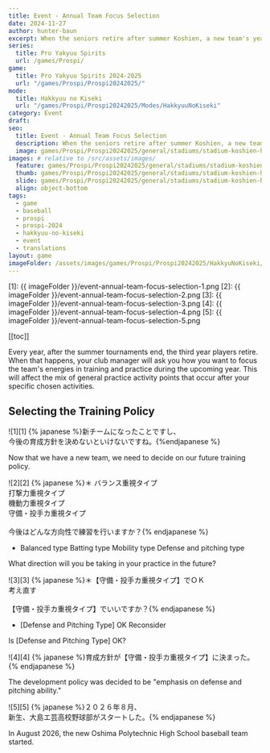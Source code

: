 ```yaml
---
title: Event - Annual Team Focus Selection
date: 2024-11-27
author: hunter-baun
excerpt: When the seniors retire after summer Koshien, a new team's year starts, and you can choose the focus
series:
  title: Pro Yakyuu Spirits
  url: /games/Prospi/
game: 
  title: Pro Yakyuu Spirits 2024-2025
  url: "/games/Prospi/Prospi20242025/"
mode: 
  title: Hakkyuu no Kiseki
  url: "/games/Prospi/Prospi20242025/Modes/HakkyuuNoKiseki"
category: Event
draft: 
seo:
  title: Event - Annual Team Focus Selection
  description: When the seniors retire after summer Koshien, a new team's year starts, and you can choose the focus
  image: games/Prospi/Prospi20242025/general/stadiums/stadium-koshien-home-to-rcf.png
images: # relative to /src/assets/images/
  feature: games/Prospi/Prospi20242025/general/stadiums/stadium-koshien-home-to-rcf.png
  thumb: games/Prospi/Prospi20242025/general/stadiums/stadium-koshien-home-to-rcf.png
  slide: games/Prospi/Prospi20242025/general/stadiums/stadium-koshien-home-to-rcf.png
  align: object-bottom
tags:
  - game
  - baseball
  - prospi
  - prospi-2024
  - hakkyuu-no-kiseki
  - event
  - translations
layout: game
imageFolder: /assets/images/games/Prospi/Prospi20242025/HakkyuNoKiseki/Events/Annual-Team-Focus
---
```


[1]: {{ imageFolder }}/event-annual-team-focus-selection-1.png
[2]: {{ imageFolder }}/event-annual-team-focus-selection-2.png
[3]: {{ imageFolder }}/event-annual-team-focus-selection-3.png
[4]: {{ imageFolder }}/event-annual-team-focus-selection-4.png
[5]: {{ imageFolder }}/event-annual-team-focus-selection-5.png

[[toc]]

<article class="prose max-w-xl lg:max-w-4xl lg:prose-lg">

Every year, after the summer tournaments end, the third year players retire. When that happens, your club manager will ask you how you want to focus the team's energies in training and practice during the upcoming year. This will affect the mix of general practice activity points that occur after your specific chosen activities.

## Selecting the Training Policy

![1][1]
{% japanese %}新チームになったことですし、<br />
今後の育成方針を決めないといけないですね。{%endjapanese %}

Now that we have a new team, we need to decide on our future training policy.

![2][2]
{% japanese %}＊ バランス重視タイプ<br />
打撃力重視タイプ<br />
機動力重視タイプ<br />
守備・投手カ重視タイプ<br />
<br />
今後はどんな方向性で練習を行いますか？{% endjapanese %}

* Balanced type
Batting type
Mobility type
Defense and pitching type

What direction will you be taking in your practice in the future?

![3][3]
{% japanese %}＊【守備・投手カ重視タイプ】でＯＫ<br />
考え直す<br />
<br />
【守備・投手カ重視タイプ】でいいですか？{% endjapanese %}

* [Defense and Pitching Type] OK
Reconsider

Is [Defense and Pitching Type] OK?

![4][4]
{% japanese %}育成方針が【守備・投手カ重視タイプ】に決まった。{% endjapanese %}

The development policy was decided to be "emphasis on defense and pitching ability."

![5][5]
{% japanese %}２０２６年８月、<br />
新生、大島エ芸高校野球部がスタートした。{% endjapanese %}

In August 2026, the new Oshima Polytechnic High School baseball team started.